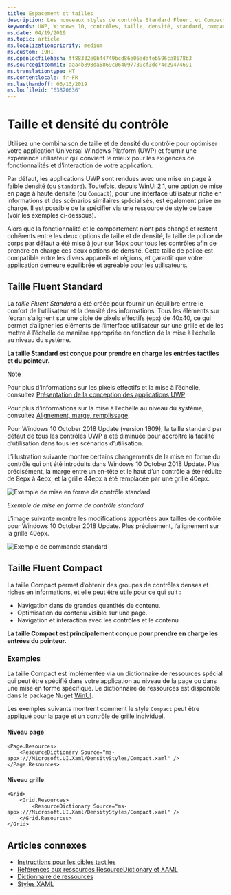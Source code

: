 ```yaml
---
title: Espacement et tailles
description: Les nouveaux styles de contrôle Standard Fluent et Compact garantissent une expérience utilisateur agréable, quels que soient l’appareil et la méthode de saisie.
keywords: UWP, Windows 10, contrôles, taille, densité, standard, compact
ms.date: 04/19/2019
ms.topic: article
ms.localizationpriority: medium
ms.custom: 19H1
ms.openlocfilehash: ff88332e0b44749bcd86e06adafeb596ca8678b3
ms.sourcegitcommit: aaa4b898da5869c064097739cf3dc74c29474691
ms.translationtype: HT
ms.contentlocale: fr-FR
ms.lasthandoff: 06/13/2019
ms.locfileid: "63820636"
---
```

# <a name="control-size-and-density"></a>Taille et densité du contrôle

Utilisez une combinaison de taille et de densité du contrôle pour optimiser votre application Universal Windows Platform (UWP) et fournir une expérience utilisateur qui convient le mieux pour les exigences de fonctionnalités et d’interaction de votre application.

Par défaut, les applications UWP sont rendues avec une mise en page à faible densité (ou `Standard`). Toutefois, depuis WinUI 2.1, une option de mise en page à haute densité (ou `Compact`), pour une interface utilisateur riche en informations et des scénarios similaires spécialisés, est également prise en charge. Il est possible de la spécifier via une ressource de style de base (voir les exemples ci-dessous).

Alors que la fonctionnalité et le comportement n’ont pas changé et restent cohérents entre les deux options de taille et de densité, la taille de police de corps par défaut a été mise à jour sur 14px pour tous les contrôles afin de prendre en charge ces deux options de densité. Cette taille de police est compatible entre les divers appareils et régions, et garantit que votre application demeure équilibrée et agréable pour les utilisateurs.

## <a name="fluent-standard-sizing"></a>Taille Fluent Standard

La *taille Fluent Standard* a été créée pour fournir un équilibre entre le confort de l’utilisateur et la densité des informations. Tous les éléments sur l’écran s’alignent sur une cible de pixels effectifs (epx) de 40x40, ce qui permet d’aligner les éléments de l’interface utilisateur sur une grille et de les mettre à l’échelle de manière appropriée en fonction de la mise à l’échelle au niveau du système.

**La taille Standard est conçue pour prendre en charge les entrées tactiles et du pointeur.**

> [!NOTE]
>Pour plus d’informations sur les pixels effectifs et la mise à l’échelle, consultez [Présentation de la conception des applications UWP](../basics/design-and-ui-intro.md#effective-pixels-and-scaling)
>
> Pour plus d’informations sur la mise à l’échelle au niveau du système, consultez [Alignement, marge, remplissage](../layout/alignment-margin-padding.md).

Pour Windows 10 October 2018 Update (version 1809), la taille standard par défaut de tous les contrôles UWP a été diminuée pour accroître la facilité d’utilisation dans tous les scénarios d’utilisation.

L’illustration suivante montre certains changements de la mise en forme du contrôle qui ont été introduits dans Windows 10 October 2018 Update. Plus précisément, la marge entre un en-tête et le haut d’un contrôle a été réduite de 8epx à 4epx, et la grille 44epx a été remplacée par une grille 40epx.

![Exemple de mise en forme de contrôle standard](images/standarddensity.png)

*Exemple de mise en forme de contrôle standard*

L’image suivante montre les modifications apportées aux tailles de contrôle pour Windows 10 October 2018 Update. Plus précisément, l’alignement sur la grille 40epx.

![Exemple de commande standard](images/standarddensitycommanding.png)

## <a name="fluent-compact-sizing"></a>Taille Fluent Compact

La taille Compact permet d’obtenir des groupes de contrôles denses et riches en informations, et elle peut être utile pour ce qui suit :

- Navigation dans de grandes quantités de contenu.
- Optimisation du contenu visible sur une page.
- Navigation et interaction avec les contrôles et le contenu

**La taille Compact est principalement conçue pour prendre en charge les entrées du pointeur.**

### <a name="examples"></a>Exemples

La taille Compact est implémentée via un dictionnaire de ressources spécial qui peut être spécifié dans votre application au niveau de la page ou dans une mise en forme spécifique. Le dictionnaire de ressources est disponible dans le package Nuget [WinUI](https://docs.microsoft.com/en-us/uwp/toolkits/winui/).

Les exemples suivants montrent comment le style `Compact` peut être appliqué pour la page et un contrôle de grille individuel.

#### <a name="page-level"></a>Niveau page

```xaml
<Page.Resources>
    <ResourceDictionary Source="ms-appx:///Microsoft.UI.Xaml/DensityStyles/Compact.xaml" />
</Page.Resources>
```

#### <a name="grid-level"></a>Niveau grille

```xaml
<Grid>
    <Grid.Resources>
        <ResourceDictionary Source="ms-appx:///Microsoft.UI.Xaml/DensityStyles/Compact.xaml" />
    </Grid.Resources>
</Grid>
```

## <a name="related-articles"></a>Articles connexes

- [Instructions pour les cibles tactiles](../input/guidelines-for-targeting.md)
- [Références aux ressources ResourceDictionary et XAML](https://docs.microsoft.com/en-us/windows/uwp/design/controls-and-patterns/resourcedictionary-and-xaml-resource-references)
- [Dictionnaire de ressources](https://docs.microsoft.com/en-us/uwp/api/windows.ui.xaml.resourcedictionary)
- [Styles XAML](https://docs.microsoft.com/en-us/windows/uwp/design/controls-and-patterns/xaml-styles) 
